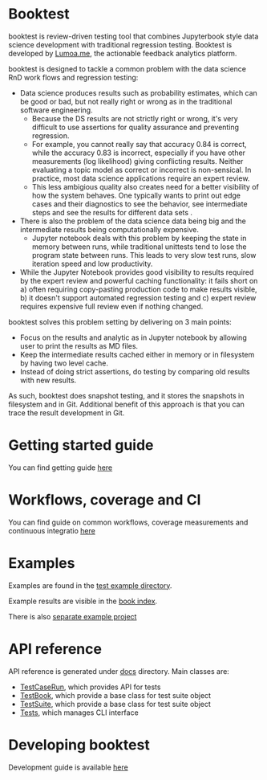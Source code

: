# Booktest

booktest is review-driven testing tool that combines Jupyterbook style data science
development with traditional regression testing. Booktest is developed by 
[Lumoa.me](https://lumoa.me), the actionable feedback analytics platform.

booktest is designed to tackle a common problem with the data science
RnD work flows and regression testing: 

 * Data science produces results such as probability estimates, which can be 
   good or bad, but not really right or wrong as in the traditional software engineering. 
     * Because the DS results are not strictly right or wrong, it's very difficult to use assertions 
       for quality assurance and preventing regression.
     * For example, you cannot really say that accuracy 0.84 is correct, while the 
       accuracy 0.83 is incorrect, especially if you have other measurements (log likelihood)
       giving conflicting results. Neither evaluating a topic model as correct or incorrect
       is non-sensical. In practice, most data science applications require an expert 
       review.
     * This less ambigious quality also creates need for a better visibility of how
       the system behaves. One typically wants to print out edge cases and their diagnostics
       to see the behavior, see intermediate steps and see the results for different data sets . 
 * There is also the problem of the data science data being big and the intermediate 
   results being computationally expensive. 
     * Jupyter notebook deals with this problem by keeping the state in memory between runs, while 
       traditional unittests tend to lose the program state between runs. This leads to very slow 
       test runs, slow iteration speed and low productivity.
 * While the Jupyter Notebook provides good visibility to results required by the expert review and
   powerful caching functionality: it fails short on a) often requiring copy-pasting production code to 
   make results visible, b) it doesn't support automated regression testing and c) expert review requires
   expensive full review even if nothing changed.

booktest solves this problem setting by delivering on 3 main points:

 * Focus on the results and analytic as in Jupyter notebook by allowing user to print
   the results as MD files. 
 * Keep the intermediate results cached either in memory or in filesystem by
   having two level cache.
 * Instead of doing strict assertions, do testing by comparing old results with 
   new results.

As such, booktest does snapshot testing, and it stores the snapshots in filesystem and in Git. 
Additional benefit of this approach is that you can trace the result development in Git.

# Getting started guide

You can find getting guide [here](getting-started.md)

# Workflows, coverage and CI

You can find guide on common workflows, coverage measurements and 
continuous integratio [here](workflows.md)

# Examples

Examples are found in the [test example directory](test/examples). 

Example results are visible in the [book index](books/index.md).

There is also [separate example project](https://github.com/lumoa-oss/booktest-example)


# API reference

API reference is generated under [docs](docs) directory. Main classes are:

 * [TestCaseRun](docs/testcaserun.py.md), which provides API for tests
 * [TestBook](docs/testbook.py.md), which provide a base class for test suite object
 * [TestSuite](docs/testsuite.py.md), which provide a base class for test suite object
 * [Tests](docs/tests.py.md), which manages CLI interface

# Developing booktest

Development guide is available [here](development.md)

